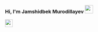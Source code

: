 ### Hi, I'm Jamshidbek Murodillayev <img src="https://media.giphy.com/media/hvRJCLFzcasrR4ia7z/giphy.gif" width="27px">
<a href="https://instagram.com/jamshidbek_2804" target="_blank">
  <img src="https://encrypted-tbn0.gstatic.com/images?q=tbn:ANd9GcRP0g4l503BEW1OReWlJe72_y8AkiOgzemAdQ&usqp=CAU" width="25px">
 </a>
